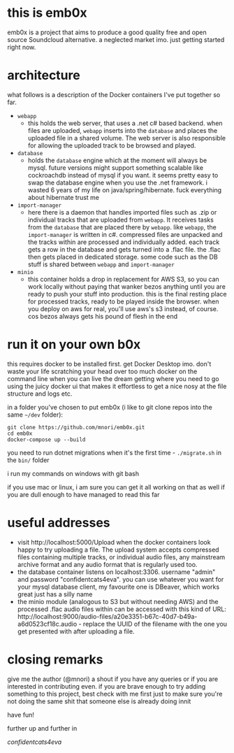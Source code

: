 # this is emb0x
emb0x is a project that aims to produce a good quality free and open source Soundcloud alternative. a neglected market imo. just getting started right now.

# architecture

what follows is a description of the Docker containers I've put together so far.
- `webapp`
  - this holds the web server, that uses a .net c# based backend. when files are uploaded, `webapp` inserts into the `database` and places the uploaded file in a shared volume. The web server is also responsible for allowing the uploaded track to be browsed and played.
- `database`
  - holds the `database` engine which at the moment will always be mysql. future versions might support something scalable like cockroachdb instead of mysql if you want. it seems pretty easy to swap the database engine when you use the .net framework. i wasted 6 years of my life on java/spring/hibernate. fuck everything about hibernate trust me
- `import-manager`
  - here there is a daemon that handles imported files such as .zip or individual tracks that are uploaded from `webapp`. It receives tasks from the `database` that are placed there by `webapp`. like `webapp`, the `import-manager` is written in c#. compressed files are unpacked and the tracks within are processed and individually added. each track gets a row in the database and gets turned into a .flac file. the .flac then gets placed in dedicated storage. some code such as the DB stuff is shared between `webapp` and `import-manager`
- `minio`
  - this container holds a drop in replacement for AWS S3, so you can work locally without paying that wanker bezos anything until you are ready to push your stuff into production. this is the final resting place for processed tracks, ready to be played inside the browser. when you deploy on aws for real, you'll use aws's s3 instead, of course. cos bezos always gets his pound of flesh in the end

# run it on your own b0x
this requires docker to be installed first. get Docker Desktop imo. don't waste your life scratching your head over too much docker on the command line when you can live the dream getting where you need to go using the juicy docker ui that makes it effortless to get a nice nosy at the file structure and logs etc.

in a folder you've chosen to put emb0x (i like to git clone repos into the same `~/dev` folder):
```
git clone https://github.com/mnori/emb0x.git
cd emb0x
docker-compose up --build
```

you need to run dotnet migrations when it's the first time - `./migrate.sh` in the `bin/` folder

i run my commands on windows with git bash

if you use mac or linux, i am sure you can get it all working on that as well if you are dull enough to have managed to read this far

# useful addresses
- visit http://localhost:5000/Upload when the docker containers look happy to try uploading a file. The upload system accepts compressed files containing multiple tracks, or individual audio files, any mainstream archive format and any audio format that is regularly used too.
- the database container listens on localhost:3306. username "admin" and password "confidentcats4eva". you can use whatever you want for your mysql database client, my favourite one is DBeaver, which works great just has a silly name
- the minio module (analogous to S3 but without needing AWS) and the processed .flac audio files within can be accessed with this kind of URL: http://localhost:9000/audio-files/a20e3351-b67c-40d7-b49a-a6d0523cf18c.audio - replace the UUID of the filename with the one you get presented with after uploading a file.

# closing remarks

give me the author (@mnori) a shout if you have any queries or if you are interested in contributing even. if you are brave enough to try adding something to this project, best check with me first just to make sure you're not doing the same shit that someone else is already doing innit

have fun!

further up and further in

*confidentcats4eva*
